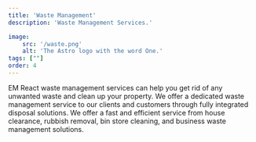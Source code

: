 ```yaml
---
title: 'Waste Management'
description: 'Waste Management Services.'

image:
    src: '/waste.png' 
    alt: 'The Astro logo with the word One.'
tags: [""]
order: 4
---
```



EM React waste management services can help you get rid of any unwanted waste and clean up your property. We offer a dedicated waste management service to our clients and customers through fully integrated disposal solutions. We offer a fast and efficient service from house clearance, rubbish removal, bin store cleaning, and business waste management solutions.